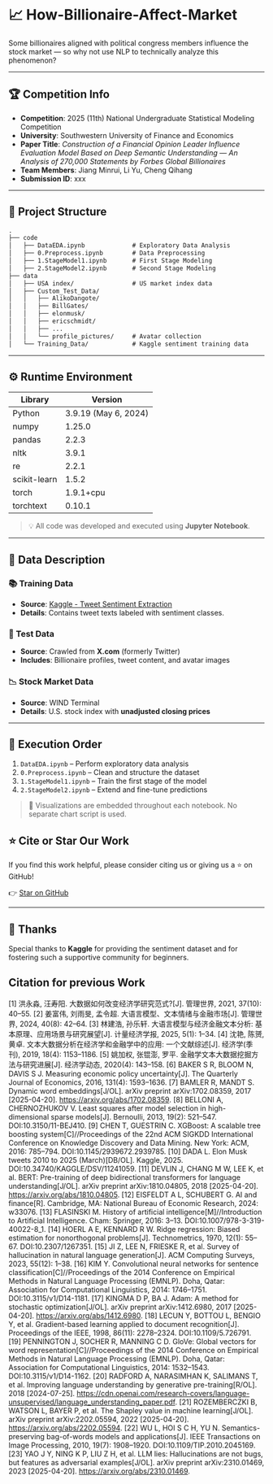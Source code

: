 # 📈 How-Billionaire-Affect-Market

Some billionaires aligned with political congress members influence the stock market — so why not use NLP to technically analyze this phenomenon?

---

## 🏆 Competition Info

- **Competition**: 2025 (11th) National Undergraduate Statistical Modeling Competition  
- **University**: Southwestern University of Finance and Economics  
- **Paper Title**: *Construction of a Financial Opinion Leader Influence Evaluation Model Based on Deep Semantic Understanding — An Analysis of 270,000 Statements by Forbes Global Billionaires*  
- **Team Members**: Jiang Minrui, Li Yu, Cheng Qihang  
- **Submission ID**: xxx

---

## 📁 Project Structure

```txt
.
├── code
│   ├── DataEDA.ipynb             # Exploratory Data Analysis
│   ├── 0.Preprocess.ipynb        # Data Preprocessing
│   ├── 1.StageModel1.ipynb       # First Stage Modeling
│   ├── 2.StageModel2.ipynb       # Second Stage Modeling
├── data
│   ├── USA index/                # US market index data
│   ├── Custom_Test_Data/
│   │   ├── AlikoDangote/
│   │   ├── BillGates/
│   │   ├── elonmusk/
│   │   ├── ericschmidt/
│   │   ├── ...
│   │   └── profile_pictures/     # Avatar collection
│   └── Training_Data/            # Kaggle sentiment training data
```
---

## ⚙️ Runtime Environment

| Library       | Version               |
|---------------|------------------------|
| Python        | 3.9.19 (May 6, 2024)   |
| numpy         | 1.25.0                 |
| pandas        | 2.2.3                  |
| nltk          | 3.9.1                  |
| re            | 2.2.1                  |
| scikit-learn  | 1.5.2                  |
| torch         | 1.9.1+cpu              |
| torchtext     | 0.10.1                 |

> 💡 All code was developed and executed using **Jupyter Notebook**.

---

## 🧠 Data Description

### 📚 Training Data
- **Source**: [Kaggle - Tweet Sentiment Extraction](https://www.kaggle.com/competitions/tweet-sentiment-extraction/)
- **Details**: Contains tweet texts labeled with sentiment classes.

### 🧪 Test Data
- **Source**: Crawled from **X.com** (formerly Twitter)
- **Includes**: Billionaire profiles, tweet content, and avatar images

### 📉 Stock Market Data
- **Source**: WIND Terminal
- **Details**: U.S. stock index with **unadjusted closing prices**

---

## 🚦 Execution Order

1. `DataEDA.ipynb` – Perform exploratory data analysis  
2. `0.Preprocess.ipynb` – Clean and structure the dataset  
3. `1.StageModel1.ipynb` – Train the first stage of the model  
4. `2.StageModel2.ipynb` – Extend and fine-tune predictions  

> 🎨 Visualizations are embedded throughout each notebook. No separate chart script is used.

## ⭐ Cite or Star Our Work

If you find this work helpful, please consider citing us or giving us a ⭐ on GitHub!

👉 [Star on GitHub](https://github.com/Fisher669/How-Billionaire-Affect-Market/)

---

## 🙏 Thanks

Special thanks to **Kaggle** for providing the sentiment dataset and for fostering such a supportive community for beginners.

## Citation for previous Work

[1] 洪永淼, 汪寿阳. 大数据如何改变经济学研究范式?[J]. 管理世界, 2021, 37(10): 40–55.
[2] 姜富伟, 刘雨旻, 孟令超. 大语言模型、文本情绪与金融市场[J]. 管理世界, 2024, 40(8): 42–64.
[3] 林建浩, 孙乐轩. 大语言模型与经济金融文本分析: 基本原理、应用场景与研究展望[J]. 计量经济学报, 2025, 5(1): 1–34.
[4] 沈艳, 陈赟, 黄卓. 文本大数据分析在经济学和金融学中的应用: 一个文献综述[J]. 经济学(季刊), 2019, 18(4): 1153–1186.
[5] 姚加权, 张锟澎, 罗平. 金融学文本大数据挖掘方法与研究进展[J]. 经济学动态, 2020(4): 143–158.
[6] BAKER S R, BLOOM N, DAVIS S J. Measuring economic policy uncertainty[J]. The Quarterly Journal of Economics, 2016, 131(4): 1593–1636.
[7] BAMLER R, MANDT S. Dynamic word embeddings[J/OL]. arXiv preprint arXiv:1702.08359, 2017 [2025-04-20]. https://arxiv.org/abs/1702.08359.
[8] BELLONI A, CHERNOZHUKOV V. Least squares after model selection in high-dimensional sparse models[J]. Bernoulli, 2013, 19(2): 521–547. DOI:10.3150/11-BEJ410.
[9] CHEN T, GUESTRIN C. XGBoost: A scalable tree boosting system[C]//Proceedings of the 22nd ACM SIGKDD International Conference on Knowledge Discovery and Data Mining. New York: ACM, 2016: 785–794. DOI:10.1145/2939672.2939785.
[10] DADA L. Elon Musk tweets 2010 to 2025 (March)[DB/OL]. Kaggle, 2025. DOI:10.34740/KAGGLE/DSV/11241059.
[11] DEVLIN J, CHANG M W, LEE K, et al. BERT: Pre-training of deep bidirectional transformers for language understanding[J/OL]. arXiv preprint arXiv:1810.04805, 2018 [2025-04-20]. https://arxiv.org/abs/1810.04805.
[12] EISFELDT A L, SCHUBERT G. AI and finance[R]. Cambridge, MA: National Bureau of Economic Research, 2024: w33076.
[13] FLASIŃSKI M. History of artificial intelligence[M]//Introduction to Artificial Intelligence. Cham: Springer, 2016: 3–13. DOI:10.1007/978-3-319-40022-8_1.
[14] HOERL A E, KENNARD R W. Ridge regression: Biased estimation for nonorthogonal problems[J]. Technometrics, 1970, 12(1): 55–67. DOI:10.2307/1267351.
[15] JI Z, LEE N, FRIESKE R, et al. Survey of hallucination in natural language generation[J]. ACM Computing Surveys, 2023, 55(12): 1–38.
[16] KIM Y. Convolutional neural networks for sentence classification[C]//Proceedings of the 2014 Conference on Empirical Methods in Natural Language Processing (EMNLP). Doha, Qatar: Association for Computational Linguistics, 2014: 1746–1751. DOI:10.3115/v1/D14-1181.
[17] KINGMA D P, BA J. Adam: A method for stochastic optimization[J/OL]. arXiv preprint arXiv:1412.6980, 2017 [2025-04-20]. https://arxiv.org/abs/1412.6980.
[18] LECUN Y, BOTTOU L, BENGIO Y, et al. Gradient-based learning applied to document recognition[J]. Proceedings of the IEEE, 1998, 86(11): 2278–2324. DOI:10.1109/5.726791.
[19] PENNINGTON J, SOCHER R, MANNING C D. GloVe: Global vectors for word representation[C]//Proceedings of the 2014 Conference on Empirical Methods in Natural Language Processing (EMNLP). Doha, Qatar: Association for Computational Linguistics, 2014: 1532–1543. DOI:10.3115/v1/D14-1162.
[20] RADFORD A, NARASIMHAN K, SALIMANS T, et al. Improving language understanding by generative pre-training[R/OL]. 2018 [2024-07-25]. https://cdn.openai.com/research-covers/language-unsupervised/language_understanding_paper.pdf.
[21] ROZEMBERCZKI B, WATSON L, BAYER P, et al. The Shapley value in machine learning[J/OL]. arXiv preprint arXiv:2202.05594, 2022 [2025-04-20]. https://arxiv.org/abs/2202.05594.
[22] WU L, HOI S C H, YU N. Semantics-preserving bag-of-words models and applications[J]. IEEE Transactions on Image Processing, 2010, 19(7): 1908–1920. DOI:10.1109/TIP.2010.2045169.
[23] YAO J Y, NING K P, LIU Z H, et al. LLM lies: Hallucinations are not bugs, but features as adversarial examples[J/OL]. arXiv preprint arXiv:2310.01469, 2023 [2025-04-20]. https://arxiv.org/abs/2310.01469.

